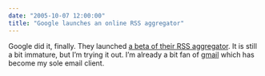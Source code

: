 ```yaml
---
date: "2005-10-07 12:00:00"
title: "Google launches an online RSS aggregator"
---
```




Google did it, finally. They launched [a beta of their RSS aggregator](https://www.google.com/reader). It is still a bit immature, but I&rsquo;m trying it out. I&rsquo;m already a bit fan of [gmail](https://mail.google.com) which has become my sole email client.

